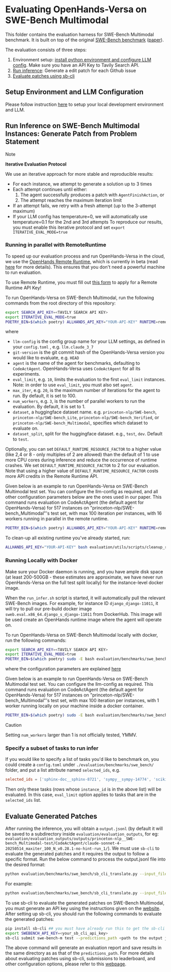 # Evaluating OpenHands-Versa on SWE-Bench Multimodal

This folder contains the evaluation harness for SWE-Bench Multimodal benchmark. It is built on top of the original [SWE-Bench benchmark](https://www.swebench.com/) ([paper](https://arxiv.org/abs/2310.06770)).

The evaluation consists of three steps:

1. Environment setup: [install python environment and configure LLM config](../../../README.md#installation). Make sure you have an API Key to Tavily Search API.
2. [Run inference](#run-inference-on-swe-bench-instances): Generate a edit patch for each Github issue
3. [Evaluate patches using sb-cli](#evaluate-generated-patches)

## Setup Environment and LLM Configuration

Please follow instruction [here](../../../README.md#installation) to setup your local development environment and LLM.

## Run Inference on SWE-Bench Multimodal Instances: Generate Patch from Problem Statement

> [!NOTE]
> **Iterative Evaluation Protocol**
>
> We use an iterative approach for more stable and reproducible results:
> - For each instance, we attempt to generate a solution up to 3 times
> - Each attempt continues until either:
>   1. The agent successfully produces a patch with `AgentFinishAction`, or
>   2. The attempt reaches the maximum iteration limit
> - If an attempt fails, we retry with a fresh attempt (up to the 3-attempt maximum)
> - If your LLM config has temperature=0, we will automatically use temperature=0.1 for the 2nd and 3rd attempts
> To reproduce our results, you must enable this iterative protocol and set `export ITERATIVE_EVAL_MODE=true`

### Running in parallel with RemoteRuntime

To speed up our evaluation process and run OpenHands-Versa in the cloud, we use the [OpenHands Remote Runtime](https://www.all-hands.dev/blog/evaluation-of-llms-as-coding-agents-on-swe-bench-at-30x-speed), which is currently in beta (read [here](https://runtime.all-hands.dev/) for more details). This ensures that you don't need a powerful machine to run evaluation.

To use Remote Runtime, you must fill out [this form](https://docs.google.com/forms/d/e/1FAIpQLSckVz_JFwg2_mOxNZjCtr7aoBFI2Mwdan3f75J_TrdMS1JV2g/viewform) to apply for a Remote Runtime API Key!

To run OpenHands-Versa on SWE-Bench Multimodal, run the following commands from the root directory of this repository:

```bash
export SEARCH_API_KEY=<TAVILY SEARCH API KEY>
export ITERATIVE_EVAL_MODE=true
POETRY_BIN=$(which poetry) ALLHANDS_API_KEY="YOUR-API-KEY" RUNTIME=remote SANDBOX_REMOTE_RUNTIME_API_URL="https://runtime.eval.all-hands.dev" sudo -E bash evaluation/benchmarks/swe_bench/scripts/run_infer.sh [llm-config] [git-version] [agent-name] [eval_limit] [max_iter] [num_workers] [dataset-name] [dataset_split]
```
where
- `llm-config` is the config group name for your LLM settings, as defined in your `config.toml` , e.g. `llm.claude_3_7`
- `git-version` is the git commit hash of the OpenHands-Versa version you would
like to evaluate, e.g. `HEAD`
- `agent` is the name of the agent for benchmarks, defaulting
to `CodeActAgent`. OpenHands-Versa uses `CodeActAgent` for all its experiments.
- `eval_limit`, e.g. `10`, limits the evaluation to the first `eval_limit` instances. Note: in order to use `eval_limit`, you must also set `agent`.
- `max_iter`, e.g. `20`, is the maximum number of iterations for the agent to run. By
default, it is set to 100.
- `num_workers`, e.g. `3`, is the number of parallel workers to run the evaluation. By
default, it is set to 1.
- `dataset`, a huggingface dataset name. e.g. `princeton-nlp/SWE-bench`, `princeton-nlp/SWE-bench_Lite`, `princeton-nlp/SWE-bench_Verified`, or `princeton-nlp/SWE-bench_Multimodal`, specifies which dataset to evaluate on.
- `dataset_split`, split for the huggingface dataset. e.g., `test`, `dev`. Default to `test`.

Optionally, you can set `DEFAULT_RUNTIME_RESOURCE_FACTOR` to a higher value (like 2,4 or 8 - only multiples of 2 are allowed) than the default of 1 to use more CPU cores during inference and reduce the occurrence of runtime crashes. We set `DEFAULT_RUNTIME_RESOURCE_FACTOR` to 2 for our evaluation. Note that using a higher value of `DEFAULT_RUNTIME_RESOURCE_FACTOR` costs more API credits in the Remote Runtime API.

Given below is an example to run OpenHands-Versa on SWE-Bench Multimodal test set. You can configure the llm-config as required, and all other configuration parameters below are the ones used in our paper. This command runs evaluation on CodeActAgent (the default agent for OpenHands-Versa) for 517 instances on "princeton-nlp/SWE-bench_Multimodal"'s test set, with max 100 iteration per instances, with 16 workers running in parallel in the remote runtime.
```bash
POETRY_BIN=$(which poetry) ALLHANDS_API_KEY="YOUR-API-KEY" RUNTIME=remote SANDBOX_REMOTE_RUNTIME_API_URL="https://runtime.eval.all-hands.dev" sudo -E bash evaluation/benchmarks/swe_bench/scripts/run_infer.sh llm.claude4 HEAD CodeActAgent 517 100 16 "princeton-nlp/SWE-bench_Multimodal" test
```

To clean-up all existing runtime you've already started, run:

```bash
ALLHANDS_API_KEY="YOUR-API-KEY" bash evaluation/utils/scripts/cleanup_remote_runtime.sh
```

### Running Locally with Docker

Make sure your Docker daemon is running, and you have ample disk space (at least 200-500GB - these estimates are approximate, we have never run OpenHands-Versa on the full test split locally) for the instance-level docker image.

When the `run_infer.sh` script is started, it will automatically pull the relevant SWE-Bench images.
For example, for instance ID `django_django-11011`, it will try to pull our pre-build docker image `sweb.eval.x86_64.django_s_django-11011` from DockerHub.
This image will be used create an OpenHands runtime image where the agent will operate on.

To run OpenHands-Versa on SWE-Bench Multimodal locally with docker, run the following commands:
```bash
export SEARCH_API_KEY=<TAVILY SEARCH API KEY>
export ITERATIVE_EVAL_MODE=true
POETRY_BIN=$(which poetry) sudo -E bash evaluation/benchmarks/swe_bench/scripts/run_infer.sh [llm-config] [git-version] [agent-name] [eval_limit] [max_iter] [num_workers] [dataset-name] [dataset_split]
```
where the configuration parameters are explained [here](#running-in-parallel-with-remoteruntime)

Given below is an example to run OpenHands-Versa on SWE-Bench Multimodal test set. You can configure the llm-config as required. This command runs evaluation on CodeActAgent (the default agent for OpenHands-Versa) for 517 instances on "princeton-nlp/SWE-bench_Multimodal"'s test set, with max 100 iteration per instances, with 1 worker running locally on your machine inside a docker container.

```bash
POETRY_BIN=$(which poetry) sudo -E bash evaluation/benchmarks/swe_bench/scripts/run_infer.sh llm.claude4 HEAD CodeActAgent 517 100 1 "princeton-nlp/SWE-bench_Multimodal" test
```

> [!CAUTION]
> Setting `num_workers` larger than 1 is not officially tested, YMMV.

### Specify a subset of tasks to run infer

If you would like to specify a list of tasks you'd like to benchmark on, you could
create a `config.toml` under `./evaluation/benchmarks/swe_bench/` folder, and put a list
attribute named `selected_ids`, e.g.

```toml
selected_ids = ['sphinx-doc__sphinx-8721', 'sympy__sympy-14774', 'scikit-learn__scikit-learn-10508']
```

Then only these tasks (rows whose `instance_id` is in the above list) will be evaluated.
In this case, `eval_limit` option applies to tasks that are in the `selected_ids` list.

## Evaluate Generated Patches

After running the inference, you will obtain a `output.jsonl` (by default it will be saved to a subdirectory inside `evaluation/evaluation_outputs`, for eg: `evaluation/evaluation_outputs/outputs/princeton-nlp__SWE-bench_Multimodal-test/CodeActAgent/claude-sonnet-4-20250514_maxiter_100_N_v0.28.1-no-hint-run_1/`). We must use `sb-cli` to evaluate the generated patches and it requires the output to follow a specific format. Run the below command to process the output.jsonl file into the desired format:

```bash
python evaluation/benchmarks/swe_bench/sb_cli_translate.py --input_file <path to output.jsonl file> --output_file <path where you would like to store the processed json file> --model_name <name of the llm used for evaluation>
```

For example:
```bash
python evaluation/benchmarks/swe_bench/sb_cli_translate.py --input_file ./evaluation/evaluation_outputs/outputs/princeton-nlp__SWE-bench_Multimodal-test/CodeActAgent/claude-sonnet-4-20250514_maxiter_100_N_v0.28.1-no-hint-run_1/output.jsonl --output_file ./output_sb_cli.json --model_name "claude-sonnet-4"
```

To use sb-cli to evaluate the generated patches on SWE-Bench Multimodal, you must generate an API key using the instructions given on the [website](https://www.swebench.com/sb-cli/). After setting up sb-cli, you should run the following commands to evaluate the generated patches:

```bash
pip install sb-cli ## you must have already run this to get the sb-cli API key
export SWEBENCH_API_KEY=<your_sb_cli_api_key>
sb-cli submit swe-bench-m test --predictions_path <path to the output json file used in sb_cli_translate.py> --run_id your-run-id ## you can choose any run-id, make sure you save it somewhere in case you want to submit to the leaderboard
```

The above command will generate an evaluation report and save results in the same directory as as that of the `predictions_path`. For more details about evaluating patches using sb-cli, submissions to leaderboard, and other configuration options, please refer to this [webpage](https://www.swebench.com/sb-cli/submit-to-leaderboard/).
